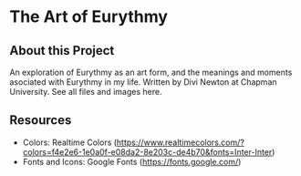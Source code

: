 # The Art of Eurythmy

## About this Project
An exploration of Eurythmy as an art form, and the meanings and moments asociated with Eurythmy in my life. Written by Divi Newton at Chapman University. 
See all files and images here.

## Resources
- Colors: Realtime Colors (https://www.realtimecolors.com/?colors=f4e2e6-1e0a0f-e08da2-8e203c-de4b70&fonts=Inter-Inter)
- Fonts and Icons: Google Fonts (https://fonts.google.com/)
